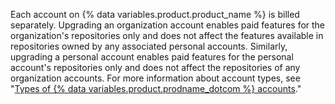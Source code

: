 Each account on {% data variables.product.product_name %} is billed separately. Upgrading an organization account enables paid features for the organization's repositories only and does not affect the features available in repositories owned by any associated personal accounts. Similarly, upgrading a personal account enables paid features for the personal account's repositories only and does not affect the repositories of any organization accounts. For more information about account types, see "[Types of {% data variables.product.prodname_dotcom %} accounts](/get-started/learning-about-github/types-of-github-accounts)."
